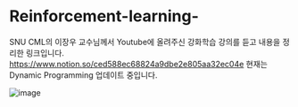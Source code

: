 # Reinforcement-learning-

SNU CML의 이장우 교수님께서 Youtube에 올려주신 강화학습 강의를 듣고 내용을 정리한 링크입니다.
https://www.notion.so/ced588ec68824a9dbe2e805aa32ec04e
현재는 Dynamic Programming 업데이트 중입니다.



![image](https://user-images.githubusercontent.com/106165619/170060064-232b8721-4c9f-4e91-94f8-1456879db5bf.png)
